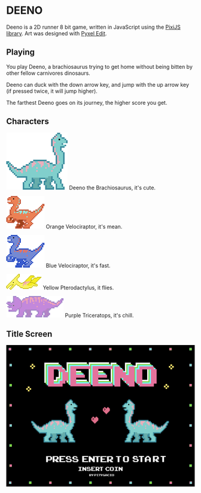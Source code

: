 # DEENO

Deeno is a 2D runner 8 bit game, written in JavaScript using the [PixiJS library](https://pixijs.io). Art was designed with [Pyxel Edit](https://pyxeledit.com).

## Playing

You play Deeno, a brachiosaurus trying to get home without being bitten by other fellow carnivores dinosaurs.

Deeno can duck with the down arrow key, and jump with the up arrow key (if pressed twice, it will jump higher).

The farthest Deeno goes on its journey, the higher score you get.

## Characters

![](public/sprites/brachiosaurus.png)
Deeno the Brachiosaurus, it's cute.

![](public/sprites/velociraptor1.png)
Orange Velociraptor, it's mean.

![](public/sprites/velociraptor2.png)
Blue Velociraptor, it's fast.

![](public/sprites/pterodactylus.png)
Yellow Pterodactylus, it flies.

![](public/sprites/triceratops.png)
Purple Triceratops, it's chill.

## Title Screen

![](public/sprites/startgame_1.png)
